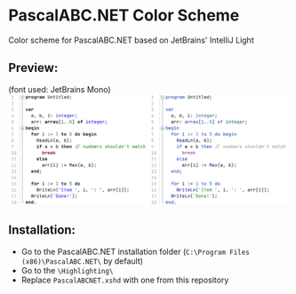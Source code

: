 # PascalABC.NET Color Scheme
Color scheme for PascalABC.NET based on JetBrains' IntelliJ Light
## Preview:
(font used: JetBrains Mono)
![Comparison](comparison.png)
## Installation:
* Go to the PascalABC.NET installation folder (`C:\Program Files (x86)\PascalABC.NET\` by default)
* Go to the `\Highlighting\`
* Replace `PascalABCNET.xshd` with one from this repository

